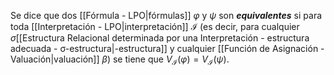 Se dice que dos [[Fórmula - LPO|fórmulas]] $\varphi$ y $\psi$ son ***equivalentes*** si para toda [[Interpretación - LPO|interpretación]] $\mathcal{I}$ (es decir, para cualquier $\sigma$[[Estructura Relacional determinada por una Interpretación - estructura adecuada - σ-estructura|-estructura]] y cualquier [[Función de Asignación - Valuación|valuación]] $\beta$) se tiene que $V_{\mathcal{I}}(\varphi)=V_{\mathcal{I}}(\psi)$. 
